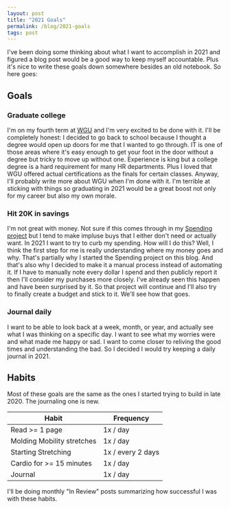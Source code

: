 ```yaml
---
layout: post
title: "2021 Goals"
permalink: /blog/2021-goals
tags: post
---
```


I've been doing some thinking about what I want to accomplish in 2021 and figured a blog post would be a good way to keep myself accountable. Plus it's nice to write these goals down somewhere besides an old notebook. So here goes:

## Goals

### Graduate college

I'm on my fourth term at [WGU](https://wgu.edu) and I'm very excited to be done with it. I'll be completely honest: I decided to go back to school because I thought a degree would open up doors for me that I wanted to go through. IT is one of those areas where it's easy enough to get your foot in the door without a degree but tricky to move up without one. Experience is king but a college degree is a hard requirement for many HR departments. Plus I loved that WGU offered actual certifications as the finals for certain classes. Anyway, I'll probably write more about WGU when I'm done with it. I'm terrible at sticking with things so graduating in 2021 would be a great boost not only for my career but also my own morale.

### Hit 20K in savings

I'm not great with money. Not sure if this comes through in my [Spending project](/projects/spending) but I tend to make impluse buys that I either don't need or actually want. In 2021 I want to try to curb my spending. How will I do this? Well, I think the first step for me is really understanding where my money goes and why. That's partially why I started the Spending project on this blog. And that's also why I decided to make it a manual process instead of automating it. If I have to manually note every dollar I spend and then publicly report it then I'll consider my purchases more closely. I've already seen this happen and have been surprised by it. So that project will continue and I'll also try to finally create a budget and stick to it. We'll see how that goes.

### Journal daily

I want to be able to look back at a week, month, or year, and actually see what I was thinking on a specific day. I want to see what my worries were and what made me happy or sad. I want to come closer to reliving the good times and understanding the bad. So I decided I would try keeping a daily journal in 2021.

## Habits

Most of these goals are the same as the ones I started trying to build in late 2020. The journaling one is new.

| Habit                      | Frequency         |
| -------------------------- | ----------------- |
| Read >= 1 page             | 1x / day          |
| Molding Mobility stretches | 1x / day          |
| Starting Stretching        | 1x / every 2 days |
| Cardio for >= 15 minutes   | 1x / day          |
| Journal                    | 1x / day          |

I'll be doing monthly "In Review" posts summarizing how successful I was with these habits.
